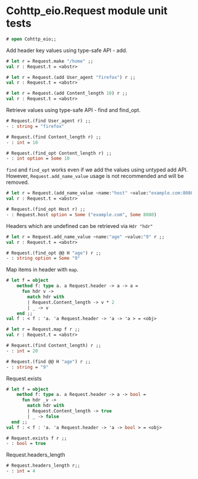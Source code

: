 # Cohttp_eio.Request module unit tests

```ocaml
# open Cohttp_eio;;
```

Add header key values using type-safe API - add.

```ocaml
# let r = Request.make "/home" ;;
val r : Request.t = <abstr>

# let r = Request.(add User_agent "firefox") r ;;
val r : Request.t = <abstr>

# let r = Request.(add Content_length 10) r ;;
val r : Request.t = <abstr>
```

Retrieve values using type-safe API - find and find_opt.

```ocaml
# Request.(find User_agent r) ;;
- : string = "firefox"

# Request.(find Content_length r) ;;
- : int = 10

# Request.(find_opt Content_length r) ;;
- : int option = Some 10
```

`find` and `find_opt` works even if we add the values using untyped add API. However, 
`Request.add_name_value` usage is not recommended and will be removed.

```ocaml
# let r = Request.(add_name_value ~name:"host" ~value:"example.com:8080") r ;;
val r : Request.t = <abstr>

# Request.(find_opt Host r) ;;
- : Request.host option = Some ("example.com", Some 8080)
```

Headers which are undefined can be retrieved via `Hdr "hdr"`

```ocaml
# let r = Request.add_name_value ~name:"age" ~value:"9" r ;;
val r : Request.t = <abstr>

# Request.(find_opt @@ H "age") r ;;
- : string option = Some "9"
```

Map items in header with `map`.

```ocaml
# let f = object
    method f: type a. a Request.header -> a -> a =
      fun hdr v ->
        match hdr with
        | Request.Content_length -> v * 2
        | _ -> v
    end ;;
val f : < f : 'a. 'a Request.header -> 'a -> 'a > = <obj>

# let r = Request.map f r ;; 
val r : Request.t = <abstr>

# Request.(find Content_length) r ;;
- : int = 20

# Request.(find @@ H "age") r ;;
- : string = "9"
```

Request.exists

```ocaml
# let f = object
    method f: type a. a Request.header -> a -> bool =
      fun hdr _v ->
        match hdr with
        | Request.Content_length -> true
        | _ -> false
  end ;;
val f : < f : 'a. 'a Request.header -> 'a -> bool > = <obj>

# Request.exists f r ;;
- : bool = true
```

Request.headers_length

```ocaml
# Request.headers_length r;;
- : int = 4
```
